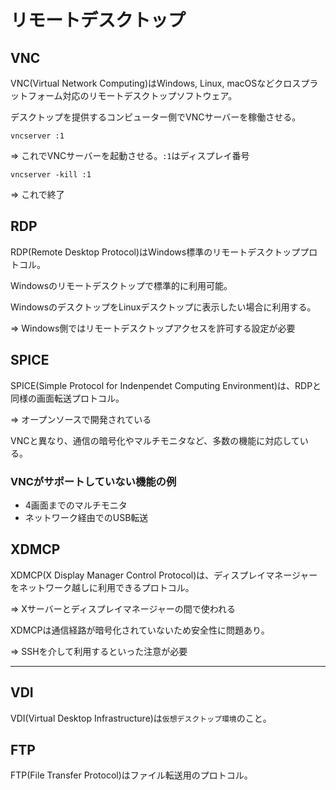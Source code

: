 # リモートデスクトップ

## VNC

VNC(Virtual Network Computing)はWindows, Linux, macOSなどクロスプラットフォーム対応のリモートデスクトップソフトウェア。

デスクトップを提供するコンピューター側でVNCサーバーを稼働させる。

```
vncserver :1
```

=> これでVNCサーバーを起動させる。`:1`はディスプレイ番号

```
vncserver -kill :1
```

=> これで終了

## RDP

RDP(Remote Desktop Protocol)はWindows標準のリモートデスクトッププロトコル。

Windowsのリモートデスクトップで標準的に利用可能。

WindowsのデスクトップをLinuxデスクトップに表示したい場合に利用する。

=> Windows側ではリモートデスクトップアクセスを許可する設定が必要

## SPICE

SPICE(Simple Protocol for Indenpendet Computing Environment)は、RDPと同様の画面転送プロトコル。

=> オープンソースで開発されている

VNCと異なり、通信の暗号化やマルチモニタなど、多数の機能に対応している。

### VNCがサポートしていない機能の例

- 4画面までのマルチモニタ
- ネットワーク経由でのUSB転送

## XDMCP

XDMCP(X Display Manager Control Protocol)は、ディスプレイマネージャーをネットワーク越しに利用できるプロトコル。

=> Xサーバーとディスプレイマネージャーの間で使われる

XDMCPは通信経路が暗号化されていないため安全性に問題あり。

=> SSHを介して利用するといった注意が必要

---

## VDI

VDI(Virtual Desktop Infrastructure)は`仮想デスクトップ環境`のこと。

## FTP

FTP(File Transfer Protocol)はファイル転送用のプロトコル。

